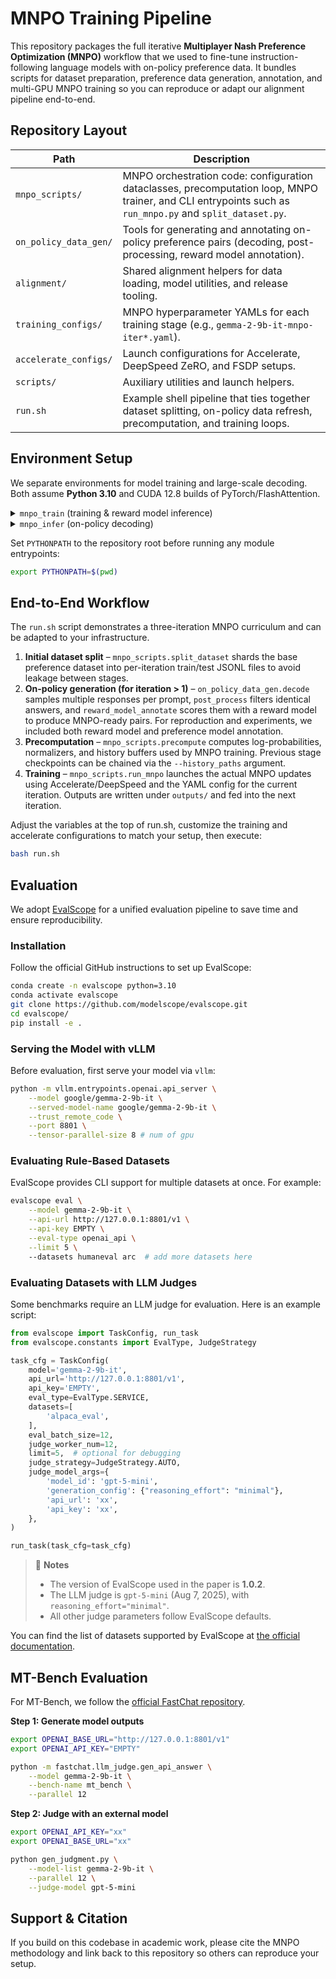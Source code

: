 # MNPO Training Pipeline

This repository packages the full iterative **Multiplayer Nash Preference Optimization (MNPO)** workflow that we used to fine-tune instruction-following language models with on-policy preference data. It bundles scripts for dataset preparation, preference data generation, annotation, and multi-GPU MNPO training so you can reproduce or adapt our alignment pipeline end-to-end.

[//]: # (## Key Features)

[//]: # (- **End-to-end alignment loop** – Automates dataset splitting, precomputation, MNPO training, and optional on-policy data refreshes across multiple iterations.)

[//]: # (- **Configurable infrastructure** – Includes ready-to-use Accelerate/DeepSpeed launch configs and per-iteration YAML training recipes targeting Gemma-2 instruction-tuned checkpoints.)

[//]: # (- **On-policy preference generation** – Provides decoding, post-processing, and reward-model scoring utilities for creating MNPO-ready binary preference datasets.)

[//]: # (- **Modular alignment utilities** – Reuses the shared `alignment` package for argument parsing, tokenizer handling, and adapter-aware checkpoint loading.)

## Repository Layout

| Path | Description |
| --- | --- |
| `mnpo_scripts/` | MNPO orchestration code: configuration dataclasses, precomputation loop, MNPO trainer, and CLI entrypoints such as `run_mnpo.py` and `split_dataset.py`. |
| `on_policy_data_gen/` | Tools for generating and annotating on-policy preference pairs (decoding, post-processing, reward model annotation). |
| `alignment/` | Shared alignment helpers for data loading, model utilities, and release tooling. |
| `training_configs/` | MNPO hyperparameter YAMLs for each training stage (e.g., `gemma-2-9b-it-mnpo-iter*.yaml`). |
| `accelerate_configs/` | Launch configurations for Accelerate, DeepSpeed ZeRO, and FSDP setups. |
| `scripts/` | Auxiliary utilities and launch helpers. |
| `run.sh` | Example shell pipeline that ties together dataset splitting, on-policy data refresh, precomputation, and training loops. |

## Environment Setup
We separate environments for model training and large-scale decoding. Both assume **Python 3.10** and CUDA 12.8 builds of PyTorch/FlashAttention.

<details>
<summary><code>mnpo_train</code> (training & reward model inference)</summary>

```bash
conda create -n mnpo_train python=3.10 -y
conda activate mnpo_train
pip install torch==2.7.0 torchvision==0.22.0 torchaudio==2.7.0 \
    --index-url https://download.pytorch.org/whl/cu128
pip install \
  https://github.com/Dao-AILab/flash-attention/releases/download/v2.8.0.post2/flash_attn-2.8.0.post2+cu12torch2.7cxx11abiFALSE-cp310-cp310-linux_x86_64.whl \
  numpy==1.26.4 \
  accelerate==0.29.2 \
  deepspeed==0.15.4 \
  transformers==4.44.2 \
  trl==0.9.6 \
  datasets==2.18.0 \
  huggingface-hub==0.23.2 \
  peft==0.7.1 \
  wandb
```
</details>

<details>
<summary><code>mnpo_infer</code> (on-policy decoding)</summary>

```bash
conda create -n mnpo_infer python=3.10 -y
conda activate mnpo_infer
pip install torch==2.7.0 torchvision==0.22.0 torchaudio==2.7.0 \
    --index-url https://download.pytorch.org/whl/cu128
pip install \
  vllm==0.9.0 \
  "transformers<4.54.0" \
  datasets==2.18.0 \
  https://github.com/Dao-AILab/flash-attention/releases/download/v2.8.0.post2/flash_attn-2.8.0.post2+cu12torch2.7cxx11abiFALSE-cp310-cp310-linux_x86_64.whl \
  numpy==1.26.4 \
  deepspeed==0.15.4 \
  https://download.pytorch.org/whl/cu128/flashinfer/flashinfer_python-0.2.5%2Bcu128torch2.7-cp38-abi3-linux_x86_64.whl \
  more_itertools
```
</details>

Set `PYTHONPATH` to the repository root before running any module entrypoints:

```bash
export PYTHONPATH=$(pwd)
```

## End-to-End Workflow
The `run.sh` script demonstrates a three-iteration MNPO curriculum and can be adapted to your infrastructure.

1. **Initial dataset split** – `mnpo_scripts.split_dataset` shards the base preference dataset into per-iteration train/test JSONL files to avoid leakage between stages.
2. **On-policy generation (for iteration &gt; 1)** – `on_policy_data_gen.decode` samples multiple responses per prompt, `post_process` filters identical answers, and `reward_model_annotate` scores them with a reward model to produce MNPO-ready pairs. For reproduction and experiments, we included both reward model and preference model annotation.
3. **Precomputation** – `mnpo_scripts.precompute` computes log-probabilities, normalizers, and history buffers used by MNPO training. Previous stage checkpoints can be chained via the `--history_paths` argument.
4. **Training** – `mnpo_scripts.run_mnpo` launches the actual MNPO updates using Accelerate/DeepSpeed and the YAML config for the current iteration. Outputs are written under `outputs/` and fed into the next iteration.

Adjust the variables at the top of run.sh, customize the training and accelerate configurations to match your setup, then execute:
```bash
bash run.sh
```


## Evaluation

We adopt [EvalScope](https://github.com/modelscope/evalscope/tree/main) for a unified evaluation pipeline to save time and ensure reproducibility.

### Installation

Follow the official GitHub instructions to set up EvalScope:

```bash
conda create -n evalscope python=3.10
conda activate evalscope
git clone https://github.com/modelscope/evalscope.git
cd evalscope/
pip install -e .
```

### Serving the Model with vLLM

Before evaluation, first serve your model via `vllm`:

```bash
python -m vllm.entrypoints.openai.api_server \
    --model google/gemma-2-9b-it \
    --served-model-name google/gemma-2-9b-it \
    --trust_remote_code \
    --port 8801 \
    --tensor-parallel-size 8 # num of gpu
```

### Evaluating Rule-Based Datasets

EvalScope provides CLI support for multiple datasets at once. For example:

```bash
evalscope eval \
    --model gemma-2-9b-it \
    --api-url http://127.0.0.1:8801/v1 \
    --api-key EMPTY \
    --eval-type openai_api \
    --limit 5 \ 
    --datasets humaneval arc  # add more datasets here
```

### Evaluating Datasets with LLM Judges

Some benchmarks require an LLM judge for evaluation. Here is an example script:

```python
from evalscope import TaskConfig, run_task
from evalscope.constants import EvalType, JudgeStrategy

task_cfg = TaskConfig(
    model='gemma-2-9b-it',
    api_url='http://127.0.0.1:8801/v1',
    api_key='EMPTY',
    eval_type=EvalType.SERVICE,
    datasets=[
        'alpaca_eval',
    ],
    eval_batch_size=12,
    judge_worker_num=12,
    limit=5,  # optional for debugging
    judge_strategy=JudgeStrategy.AUTO,
    judge_model_args={
        'model_id': 'gpt-5-mini',
        'generation_config': {"reasoning_effort": "minimal"},
        'api_url': 'xx',
        'api_key': 'xx',
    },
)

run_task(task_cfg=task_cfg)
```

> 📌 **Notes**
>
> * The version of EvalScope used in the paper is **1.0.2**.
> * The LLM judge is `gpt-5-mini` (Aug 7, 2025), with `reasoning_effort="minimal"`.
> * All other judge parameters follow EvalScope defaults.

You can find the list of datasets supported by EvalScope at [the official documentation](https://evalscope.readthedocs.io/en/latest/get_started/supported_dataset/llm.html).

## MT-Bench Evaluation

For MT-Bench, we follow the [official FastChat repository](https://github.com/lm-sys/FastChat).

**Step 1: Generate model outputs**

```bash
export OPENAI_BASE_URL="http://127.0.0.1:8801/v1"
export OPENAI_API_KEY="EMPTY"

python -m fastchat.llm_judge.gen_api_answer \
    --model gemma-2-9b-it \
    --bench-name mt_bench \
    --parallel 12
```

**Step 2: Judge with an external model**

```bash
export OPENAI_API_KEY="xx"
export OPENAI_BASE_URL="xx"

python gen_judgment.py \
    --model-list gemma-2-9b-it \
    --parallel 12 \
    --judge-model gpt-5-mini
```

## Support & Citation
If you build on this codebase in academic work, please cite the MNPO methodology and link back to this repository so others can reproduce your setup.
